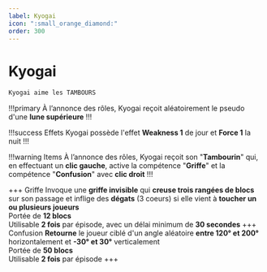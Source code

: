```yaml
---
label: Kyogai
icon: ":small_orange_diamond:"
order: 300
---
```


# Kyogai

```txt
Kyogai aime les TAMBOURS
```

!!!primary
À l’annonce des rôles, Kyogai reçoit aléatoirement le pseudo d'une **lune supérieure**
!!!

!!!success Effets
Kyogai possède l'effet **Weakness 1** de jour et **Force 1** la nuit
!!!

!!!warning Items
À l’annonce des rôles, Kyogai reçoit son "**Tambourin**" qui, en effectuant un **clic gauche**, 
active la compétence "**Griffe**" et la compétence "**Confusion**" avec **clic droit**
!!!

+++ Griffe
Invoque une **griffe invisible** qui **creuse trois rangées de blocs** sur son passage et inflige des **dégats** (3 coeurs) si elle vient à **toucher un ou plusieurs joueurs** <br>
Portée de **12 blocs** <br>
Utilisable **2 fois** par épisode, avec un délai minimum de **30 secondes**
+++ Confusion
**Retourne** le joueur ciblé d'un angle aléatoire **entre 120° et 200°** horizontalement et **-30° et 30°** verticalement <br>
Portée de **50 blocs** <br>
Utilisable **2 fois** par épisode
+++

